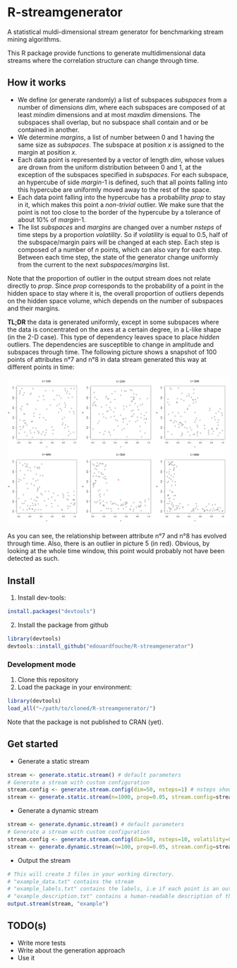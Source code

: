 # R-streamgenerator
A statistical muldi-dimensional stream generator for benchmarking stream mining algorithms.

This R package provide functions to generate multidimensional data streams where the correlation structure can change through time. 

## How it works

- We define (or generate randomly) a list of subspaces *subspaces* from a number of dimensions *dim*, where each subspaces are composed of at least *mindim* dimensions and at most *maxdim* dimensions. The subspaces shall overlap, but no subspace shall contain and or be contained in another. 
- We determine *margins*, a list of number between 0 and 1 having the same size as *subspaces*. The subspace at position *x* is assigned to the margin at position *x*. 
- Each data point is represented by a vector of length *dim*, whose values are drown from the uniform distribution between 0 and 1, at the exception of the subspaces specified in *subspaces*. For each subspace, an hypercube of side *margin*-1 is defined, such that all points falling into this hypercube are uniformly moved away to the rest of the space. 
- Each data point falling into the hypercube has a probability *prop* to stay in it, which makes this point a *non-trivial* outlier. We make sure that the point is not too close to the border of the hypercube by a tolerance of about 10% of *margin*-1. 
- The list *subspaces* and *margins* are changed over a number *nsteps* of time steps by a proportion *volatility*. So if *volatility* is equal to 0.5, half of the subspace/margin pairs will be changed at each step. Each step is composed of a number of *n* points, which can also vary for each step. Between each time step, the state of the generator change uniformly from the current to the next *subspaces*/*margins* list. 

Note that the proportion of outlier in the output stream does not relate directly to *prop*. Since *prop* corresponds to the probability of a point in the hidden space to stay where it is, the overall proportion of outliers depends on the hidden space volume, which depends on the number of subspaces and their margins.

**TL;DR** the data is generated uniformly, except in some subspaces where the data is concentrated on the axes at a certain degree, in a L-like shape (in the 2-D case). This type of dependency leaves space to place *hidden* outliers. The dependencies are susceptible to change in amplitude and subspaces through time. The following picture shows a snapshot of 100 points of  attributes n°7 and n°8 in data stream generated this way at different points in time: 

![streamgenerator_1](/img/streamgenerator_1.png)

As you can see, the relationship between attribute n°7 and n°8 has evolved through time. Also, there is an outlier in picture 5 (in red). Obvious, by looking at the whole time window, this point would probably not have been detected as such. 

## Install

1. Install dev-tools: 
```R
install.packages("devtools")
```
2. Install the package from github

```R
library(devtools)
devtools::install_github("edouardfouche/R-streamgenerator")
```

### Development mode

1. Clone this repository 
2. Load the package in your environment:
```R
library(devtools)
load_all("~/path/to/cloned/R-streamgenerator/")
```

Note that the package is not published to CRAN (yet). 

## Get started

* Generate a static stream 

```R
stream <- generate.static.stream() # default parameters
# Generate a stream with custom configuration
stream.config <- generate.stream.config(dim=50, nsteps=1) # nsteps should be = 1
stream <- generate.static.stream(n=1000, prop=0.05, stream.config=stream.config)
```

* Generate a dynamic stream 

```R
stream <- generate.dynamic.stream() # default parameters
# Generate a stream with custom configuration
stream.config <- generate.stream.config(dim=50, nsteps=10, volatility=0.5)
stream <- generate.dynamic.stream(n=100, prop=0.05, stream.config=stream.config)
```

* Output the stream

```R
# This will create 3 files in your working directory. 
# "example_data.txt" contains the stream
# "example_labels.txt" contains the labels, i.e if each point is an outlier and in which subspace(s)
# "example_description.txt" contains a human-readable description of the stream 
output.stream(stream, "example")
```

## TODO(s)

* Write more tests
* Write about the generation approach
* Use it 